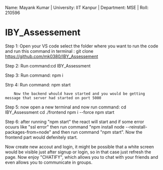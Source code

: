 Name: Mayank Kumar |
University: IIT Kanpur |
Department: MSE |
Roll: 210596


# IBY_Assessement

Step 1: Open your VS code select the folder where you want to run the code and run this command in terminal : git clone https://github.com/mk0380/IBY_Assessement

Step 2: Run command:cd IBY_Assessment

Step 3: Run command: npm i

Strp 4: Run command: npm start

        Now the backend whould have started and you would be getting message that server had started on port 5000

Step 5: now open a new terminal and now run command: cd IBY_Assessment
                                                       cd ./frontend
                                                       npm i --force
                                                       npm start

Step 6: after running "npm start" the react will start and if some error ocuurs like "ssl error" then run command "npm install node --reinstall-packages-from=node" and then run command "npm start". Now the frontend part would defenitely start.


Now create new accout and login, it might be possible that a white screen would be visible just after signup or login, so in that case just refresh the page. Now enjoy "CHATIFY", which allows you to chat with your friends and even allows you to communicate in groups.
